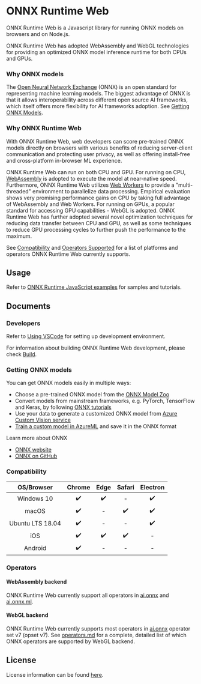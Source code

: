 # ONNX Runtime Web

ONNX Runtime Web is a Javascript library for running ONNX models on browsers and on Node.js.

ONNX Runtime Web has adopted WebAssembly and WebGL technologies for providing an optimized ONNX model inference runtime for both CPUs and GPUs.

### Why ONNX models

The [Open Neural Network Exchange](http://onnx.ai/) (ONNX) is an open standard for representing machine learning models. The biggest advantage of ONNX is that it allows interoperability across different open source AI frameworks, which itself offers more flexibility for AI frameworks adoption. See [Getting ONNX Models](#Getting-ONNX-models).

### Why ONNX Runtime Web

With ONNX Runtime Web, web developers can score pre-trained ONNX models directly on browsers with various benefits of reducing server-client communication and protecting user privacy, as well as offering install-free and cross-platform in-browser ML experience.

ONNX Runtime Web can run on both CPU and GPU. For running on CPU, [WebAssembly](https://developer.mozilla.org/en-US/docs/WebAssembly) is adopted to execute the model at near-native speed. Furthermore, ONNX Runtime Web utilizes [Web Workers](https://developer.mozilla.org/en-US/docs/Web/API/Web_Workers_API/Using_web_workers) to provide a "multi-threaded" environment to parallelize data processing. Empirical evaluation shows very promising performance gains on CPU by taking full advantage of WebAssembly and Web Workers. For running on GPUs, a popular standard for accessing GPU capabilities - WebGL is adopted. ONNX Runtime Web has further adopted several novel optimization techniques for reducing data transfer between CPU and GPU, as well as some techniques to reduce GPU processing cycles to further push the performance to the maximum.

See [Compatibility](#Compatibility) and [Operators Supported](#Operators) for a list of platforms and operators ONNX Runtime Web currently supports.

## Usage

Refer to [ONNX Runtime JavaScript examples](https://github.com/microsoft/onnxruntime-inference-examples/tree/main/js) for samples and tutorials.

## Documents

### Developers

Refer to [Using VSCode](../README.md#Using-VSCode) for setting up development environment.

For information about building ONNX Runtime Web development, please check [Build](../README.md#build-2).

### Getting ONNX models

You can get ONNX models easily in multiple ways:

- Choose a pre-trained ONNX model from the [ONNX Model Zoo](https://github.com/onnx/models)
- Convert models from mainstream frameworks, e.g. PyTorch, TensorFlow and Keras, by following [ONNX tutorials](https://github.com/onnx/tutorials)
- Use your data to generate a customized ONNX model from [Azure Custom Vision service](https://docs.microsoft.com/en-us/azure/cognitive-services/Custom-Vision-Service/home)
- [Train a custom model in AzureML](https://github.com/Azure/MachineLearningNotebooks/tree/master/training) and save it in the ONNX format

Learn more about ONNX

- [ONNX website](http://onnx.ai/)
- [ONNX on GitHub](https://github.com/onnx/onnx)

### Compatibility

|    OS/Browser    |       Chrome       |        Edge        |       Safari       |      Electron      |
| :--------------: | :----------------: | :----------------: | :----------------: | :----------------: |
|    Windows 10    | :heavy_check_mark: | :heavy_check_mark: |         -          | :heavy_check_mark: |
|      macOS       | :heavy_check_mark: |         -          | :heavy_check_mark: | :heavy_check_mark: |
| Ubuntu LTS 18.04 | :heavy_check_mark: |         -          |         -          | :heavy_check_mark: |
|       iOS        | :heavy_check_mark: | :heavy_check_mark: | :heavy_check_mark: |         -          |
|     Android      | :heavy_check_mark: |         -          |         -          |         -          |

### Operators

#### WebAssembly backend

ONNX Runtime Web currently support all operators in [ai.onnx](https://github.com/onnx/onnx/blob/master/docs/Operators.md) and [ai.onnx.ml](https://github.com/onnx/onnx/blob/master/docs/Operators-ml.md).

#### WebGL backend

ONNX Runtime Web currently supports most operators in [ai.onnx](https://github.com/onnx/onnx/blob/rel-1.2.3/docs/Operators.md) operator set v7 (opset v7). See [operators.md](./docs/operators.md) for a complete, detailed list of which ONNX operators are supported by WebGL backend.

## License

License information can be found [here](https://github.com/microsoft/onnxruntime/blob/master/README.md#license).
